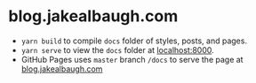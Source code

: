 # blog.jakealbaugh.com

- `yarn build` to compile `docs` folder of styles, posts, and pages.
- `yarn serve` to view the `docs` folder at [localhost:8000](http://localhost:8000).
- GitHub Pages uses `master` branch `/docs` to serve the page at [blog.jakealbaugh.com](http://blog.jakealbaugh.com/)
